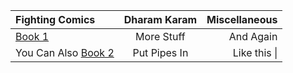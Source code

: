 
| **Fighting Comics**     | **Dharam Karam**     | **Miscellaneous**    |
| :------------- | :----------: | -----------: |
|  [Book 1](https://nbviewer.jupyter.org/github/sambitmohanty1/wonder-the-years97/blob/master/AWS_Well-Architected_Framework.pdf) | More Stuff   | And Again    |
| You Can Also [Book 2](\AWS_Well-Architected_Framework.pdf)  | Put Pipes In | Like this \| |
